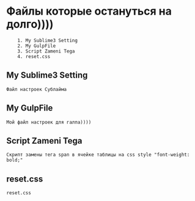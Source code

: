 # Файлы которые остануться на долго))))
		1. My Sublime3 Setting
		2. My GulpFile
		3. Script Zameni Tega
		4. reset.css
## My Sublime3 Setting
	Файл настроек Сублайма
## My GulpFile
	Мой файл настроек для галпа))))
## Script Zameni Tega
	Скрипт замены тега span в ячейке таблицы на css style "font-weight: bold;"
## reset.css
	reset.css
